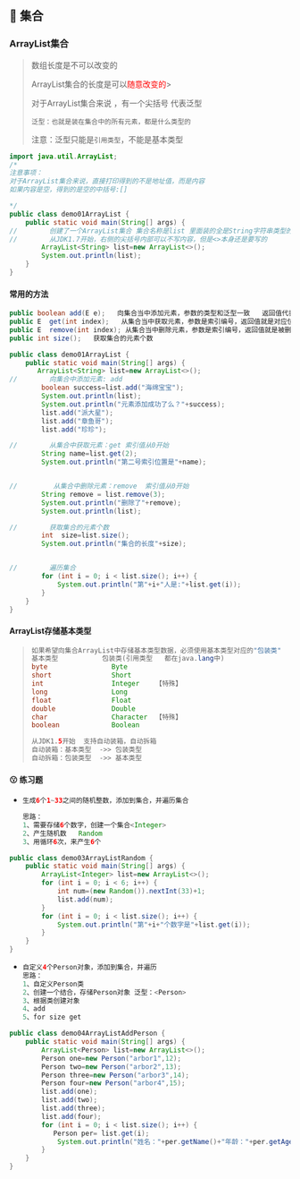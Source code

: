 ## :fallen_leaf: 集合

### ArrayList集合

> 数组长度是不可以改变的
>
> ArrayList集合的长度是可以<font color="red">随意改变的</font>>
>
> 对于ArrayList集合来说 ，有一个尖括号<E> 代表泛型
>
> `泛型：也就是装在集合中的所有元素，都是什么类型的`
>
> 注意：泛型只能是`引用类型`，不能是基本类型

```java
import java.util.ArrayList;
/*
注意事项：
对于ArrayList集合来说，直接打印得到的不是地址值，而是内容
如果内容是空，得到的是空的中括号:[]

*/
public class demo01ArrayList {
    public static void main(String[] args) {
//        创建了一个ArrayList集合 集合名称是list 里面装的全是String字符串类型的数据
//        从JDK1.7开始，右侧的尖括号内部可以不写内容，但是<>本身还是要写的
        ArrayList<String> list=new ArrayList<>();
        System.out.println(list);
    }
}
```

#### 常用的方法

```java
public boolean add(E e);   向集合当中添加元素，参数的类型和泛型一致   返回值代表是否返回成功
public E  get(int index);   从集合当中获取元素，参数是索引编号，返回值就是对应位置的元素
public E  remove(int index); 从集合当中删除元素，参数是索引编号，返回值就是被删除掉的元素
public int size();   获取集合的元素个数
```

```java
public class demo01ArrayList {
    public static void main(String[] args) {
       ArrayList<String> list=new ArrayList<>();
//        向集合中添加元素: add
        boolean success=list.add("海绵宝宝");
        System.out.println(list);
        System.out.println("元素添加成功了么？"+success);
        list.add("派大星");
        list.add("章鱼哥");
        list.add("珍珍");

//        从集合中获取元素：get 索引值从0开始
        String name=list.get(2);
        System.out.println("第二号索引位置是"+name);


//         从集合中删除元素：remove  索引值从0开始
        String remove = list.remove(3);
        System.out.println("删除了"+remove);
        System.out.println(list);

//        获取集合的元素个数
        int  size=list.size();
        System.out.println("集合的长度"+size);


//        遍历集合
        for (int i = 0; i < list.size(); i++) {
            System.out.println("第"+i+"人是:"+list.get(i));
        }
    }
}

```

#### ArrayList存储基本类型

> ```java
> 如果希望向集合ArrayList中存储基本类型数据，必须使用基本类型对应的"包装类"
> 基本类型           包装类(引用类型   都在java.lang中)
> byte                Byte
> short               Short
> int                 Integer    【特殊】
> long                Long
> float               Float
> double              Double
> char                Character  【特殊】
> boolean             Boolean
> 
> 从JDK1.5开始  支持自动装箱，自动拆箱
> 自动装箱：基本类型  ->> 包装类型
> 自动拆箱：包装类型  ->> 基本类型
> ```

#### :kissing: 练习题

- ```java
  生成6个1~33之间的随机整数，添加到集合，并遍历集合
  
  思路：
  1、需要存储6个数字，创建一个集合<Integer>
  2、产生随机数   Random
  3、用循环6次，来产生6个
  ```

```java
public class demo03ArrayListRandom {
    public static void main(String[] args) {
        ArrayList<Integer> list=new ArrayList<>();
        for (int i = 0; i < 6; i++) {
            int num=(new Random()).nextInt(33)+1;
            list.add(num);
        }
        for (int i = 0; i < list.size(); i++) {
            System.out.println("第"+i+"个数字是"+list.get(i));
        }
    }
}

```

- ```java
  自定义4个Person对象，添加到集合，并遍历
  思路：
  1、自定义Person类
  2、创建一个结合，存储Person对象 泛型：<Person>
  3、根据类创建对象
  4、add
  5、for size get
  ```

```java
public class demo04ArrayListAddPerson {
    public static void main(String[] args) {
        ArrayList<Person> list=new ArrayList<>();
        Person one=new Person("arbor1",12);
        Person two=new Person("arbor2",13);
        Person three=new Person("arbor3",14);
        Person four=new Person("arbor4",15);
        list.add(one);
        list.add(two);
        list.add(three);
        list.add(four);
        for (int i = 0; i < list.size(); i++) {
           Person per= list.get(i);
            System.out.println("姓名："+per.getName()+"年龄："+per.getAge());
        }
    }
}
```

